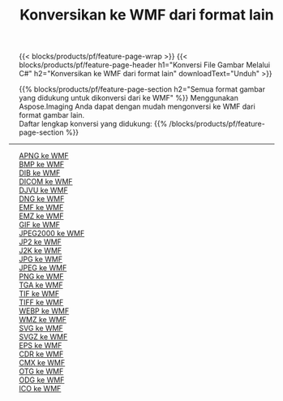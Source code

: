 ﻿---
title: Konversikan ke WMF dari format lain 
weight: 3920
url: /id/net/conversion/to/wmf 
lang: id
langdirlevel: 2
locales: zh-hans,ja,it,ru,de,es,fr,nl,id,lt,pl,pt,vi,tr,ko,zh-hant,ar,hi,th,sv,cs,uk,he
description: Menggunakan Aspose.Imaging Anda dapat dengan mudah mengonversi ke WMF dari format lain
---

{{< blocks/products/pf/feature-page-wrap >}}
{{< blocks/products/pf/feature-page-header h1="Konversi File Gambar Melalui C#" h2="Konversikan ke WMF dari format lain" downloadText="Unduh" >}}


{{% blocks/products/pf/feature-page-section  h2="Semua format gambar yang didukung untuk dikonversi dari ke WMF" %}}
Menggunakan Aspose.Imaging Anda dapat dengan mudah mengonversi ke WMF dari format gambar lain.
<br/>
Daftar lengkap konversi yang didukung:
{{% /blocks/products/pf/feature-page-section %}}
<div class="container-fluid productfamilypage bg-gray">
    <div class="convertypes bg-gray agp-content section">
        <div class="container">
		<hr style="margin-left:-20px;"/>
		<div class="row other-converters">
		    <div class='col-md-2 other-converter remove-lp remove-rp'><a href="/imaging/id/net/conversion/apng-to-wmf" >APNG ke WMF</a></div>
<div class='col-md-2 other-converter remove-lp remove-rp'><a href="/imaging/id/net/conversion/bmp-to-wmf" >BMP ke WMF</a></div>
<div class='col-md-2 other-converter remove-lp remove-rp'><a href="/imaging/id/net/conversion/dib-to-wmf" >DIB ke WMF</a></div>
<div class='col-md-2 other-converter remove-lp remove-rp'><a href="/imaging/id/net/conversion/dicom-to-wmf" >DICOM ke WMF</a></div>
<div class='col-md-2 other-converter remove-lp remove-rp'><a href="/imaging/id/net/conversion/djvu-to-wmf" >DJVU ke WMF</a></div>
<div class='col-md-2 other-converter remove-lp remove-rp'><a href="/imaging/id/net/conversion/dng-to-wmf" >DNG ke WMF</a></div>
<div class='col-md-2 other-converter remove-lp remove-rp'><a href="/imaging/id/net/conversion/emf-to-wmf" >EMF ke WMF</a></div>
<div class='col-md-2 other-converter remove-lp remove-rp'><a href="/imaging/id/net/conversion/emz-to-wmf" >EMZ ke WMF</a></div>
<div class='col-md-2 other-converter remove-lp remove-rp'><a href="/imaging/id/net/conversion/gif-to-wmf" >GIF ke WMF</a></div>
<div class='col-md-2 other-converter remove-lp remove-rp'><a href="/imaging/id/net/conversion/jpeg2000-to-wmf" >JPEG2000 ke WMF</a></div>
<div class='col-md-2 other-converter remove-lp remove-rp'><a href="/imaging/id/net/conversion/jp2-to-wmf" >JP2 ke WMF</a></div>
<div class='col-md-2 other-converter remove-lp remove-rp'><a href="/imaging/id/net/conversion/j2k-to-wmf" >J2K ke WMF</a></div>
<div class='col-md-2 other-converter remove-lp remove-rp'><a href="/imaging/id/net/conversion/jpg-to-wmf" >JPG ke WMF</a></div>
<div class='col-md-2 other-converter remove-lp remove-rp'><a href="/imaging/id/net/conversion/jpeg-to-wmf" >JPEG ke WMF</a></div>
<div class='col-md-2 other-converter remove-lp remove-rp'><a href="/imaging/id/net/conversion/png-to-wmf" >PNG ke WMF</a></div>
<div class='col-md-2 other-converter remove-lp remove-rp'><a href="/imaging/id/net/conversion/tga-to-wmf" >TGA ke WMF</a></div>
<div class='col-md-2 other-converter remove-lp remove-rp'><a href="/imaging/id/net/conversion/tif-to-wmf" >TIF ke WMF</a></div>
<div class='col-md-2 other-converter remove-lp remove-rp'><a href="/imaging/id/net/conversion/tiff-to-wmf" >TIFF ke WMF</a></div>
<div class='col-md-2 other-converter remove-lp remove-rp'><a href="/imaging/id/net/conversion/webp-to-wmf" >WEBP ke WMF</a></div>
<div class='col-md-2 other-converter remove-lp remove-rp'><a href="/imaging/id/net/conversion/wmz-to-wmf" >WMZ ke WMF</a></div>
<div class='col-md-2 other-converter remove-lp remove-rp'><a href="/imaging/id/net/conversion/svg-to-wmf" >SVG ke WMF</a></div>
<div class='col-md-2 other-converter remove-lp remove-rp'><a href="/imaging/id/net/conversion/svgz-to-wmf" >SVGZ ke WMF</a></div>
<div class='col-md-2 other-converter remove-lp remove-rp'><a href="/imaging/id/net/conversion/eps-to-wmf" >EPS ke WMF</a></div>
<div class='col-md-2 other-converter remove-lp remove-rp'><a href="/imaging/id/net/conversion/cdr-to-wmf" >CDR ke WMF</a></div>
<div class='col-md-2 other-converter remove-lp remove-rp'><a href="/imaging/id/net/conversion/cmx-to-wmf" >CMX ke WMF</a></div>
<div class='col-md-2 other-converter remove-lp remove-rp'><a href="/imaging/id/net/conversion/otg-to-wmf" >OTG ke WMF</a></div>
<div class='col-md-2 other-converter remove-lp remove-rp'><a href="/imaging/id/net/conversion/odg-to-wmf" >ODG ke WMF</a></div>
<div class='col-md-2 other-converter remove-lp remove-rp'><a href="/imaging/id/net/conversion/ico-to-wmf" >ICO ke WMF</a></div>
                </div>
        </div>
    </div>
</div>
<br/>

